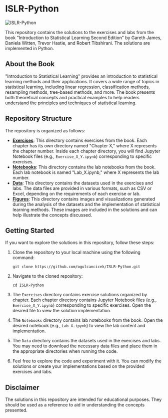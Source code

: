 # ISLR-Python

![ISLR-Python](https://github.com/ogulcancicek/ISLR-Python/blob/main/figures/book_cover.png)

This repository contains the solutions to the exercises and labs from the book "Introduction to Statistical Learning Second Edition" by Gareth James, Daniela Witten, Trevor Hastie, and Robert Tibshirani. The solutions are implemented in Python.

## About the Book
"Introduction to Statistical Learning" provides an introduction to statistical learning methods and their applications. It covers a wide range of topics in statistical learning, including linear regression, classification methods, resampling methods, tree-based methods, and more. The book presents both theoretical concepts and practical examples to help readers understand the principles and techniques of statistical learning.

## Repository Structure
The repository is organized as follows:

- **[Exercises](https://github.com/ogulcancicek/ISLR-Python/tree/main/Exercises)**: This directory contains exercises from the book. Each chapter has its own directory named "Chapter X," where X represents the chapter number. Inside each chapter directory, you will find Jupyter Notebook files (e.g., `Exercise_X_Y.ipynb`) corresponding to specific exercises.
- **[Notebooks](https://github.com/ogulcancicek/ISLR-Python/tree/main/Notebooks)**: This directory contains the lab notebooks from the book. Each lab notebook is named "Lab_X.ipynb," where X represents the lab number.
- **[Data](https://github.com/ogulcancicek/ISLR-Python/tree/main/data)**: This directory contains the datasets used in the exercises and labs. The data files are provided in various formats, such as CSV or Excel, depending on the requirements of each exercise or lab.
- **[Figures](https://github.com/ogulcancicek/ISLR-Python/tree/main/figures)**: This directory contains images and visualizations generated during the analysis of the datasets and the implementation of statistical learning methods. These images are included in the solutions and can help illustrate the concepts discussed.

## Getting Started
If you want to explore the solutions in this repository, follow these steps:

1. Clone the repository to your local machine using the following command:
   ```
   git clone https://github.com/ogulcancicek/ISLR-Python.git
   ```

2. Navigate to the cloned repository:
   ```
   cd ISLR-Python
   ```

3. The `Exercises` directory contains exercise solutions organized by chapter. Each chapter directory contains Jupyter Notebook files (e.g., `Exercise_X_Y.ipynb`) corresponding to specific exercises. Open the desired file to view the solution implementation.

4. The `Notebooks` directory contains lab notebooks from the book. Open the desired notebook (e.g., `Lab_X.ipynb`) to view the lab content and implementation.

5. The `Data` directory contains the datasets used in the exercises and labs. You may need to download the necessary data files and place them in the appropriate directories when running the code.

6. Feel free to explore the code and experiment with it. You can modify the solutions or create your implementations based on the provided exercises and labs.

## Disclaimer
The solutions in this repository are intended for educational purposes. They should be used as a reference to aid in understanding the concepts presented.
